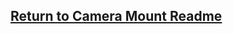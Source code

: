 ## [Return to Camera Mount Readme](https://github.com/ARTS-Laboratory/Senior-Design-Project-EMCH427-002-Team-4-Downey/tree/main/CLAMS_Hardware/Custom_Camera_Mount#readme)
